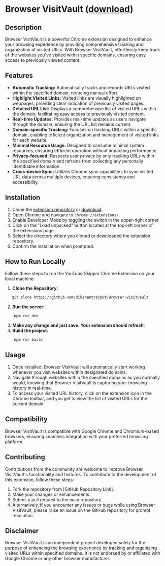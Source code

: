 # Browser VisitVault ([download](https://github.com/dikshantrajput/Browser-VisitVault/blob/main/browser-visit-vault.zip))

## Description
Browser VisitVault is a powerful Chrome extension designed to enhance your browsing experience by providing comprehensive tracking and organization of visited URLs. With Browser VisitVault, effortlessly keep track of the websites you've visited within specific domains, ensuring easy access to previously viewed content.

## Features
- **Automatic Tracking:** Automatically tracks and records URLs visited within the specified domain, reducing manual effort.
- **Highlight Visited Links:** Visited links are visually highlighted on webpages, providing clear indication of previously visited pages.
- **Detailed URL List:** Displays a comprehensive list of visited URLs within the domain, facilitating easy access to previously visited content.
- **Real-time Updates:** Provides real-time updates as users navigate through the domain, ensuring the URL list remains current.
- **Domain-specific Tracking:** Focuses on tracking URLs within a specific domain, enabling efficient organization and management of visited links for each website.
- **Minimal Resource Usage:** Designed to consume minimal system resources, ensuring efficient operation without impacting performance.
- **Privacy-focused:** Respects user privacy by only tracking URLs within the specified domain and refrains from collecting any personally identifiable information.
- **Cross-device Sync:** Utilizes Chrome sync capabilities to sync visited URL data across multiple devices, ensuring consistency and accessibility.


## Installation
1. Clone the [extension repository](https://github.com/dikshantrajput/Browser-VisitVault) or [download](https://github.com/dikshantrajput/Browser-VisitVault/blob/main/browser-visit-vault.zip).
2. Open Chrome and navigate to `chrome://extensions/`.
3. Enable Developer Mode by toggling the switch in the upper-right corner.
4. Click on the "Load unpacked" button located at the top-left corner of the extensions page.
5. Select the directory where you cloned or downloaded the extension repository.
6. Confirm the installation when prompted.

## How to Run Locally

Follow these steps to run the YouTube Skipper Chrome Extension on your local machine:

1. **Clone the Repository**: 
```sh
   git clone https://github.com/dikshantrajput/Browser-VisitVault
```
2. **Run the server**:
```sh
    npm run dev
```
3. **Make any change and just save. Your extension should refresh**:
4. **Build the project**:
```sh
    npm run build
```

## Usage
1. Once installed, Browser VisitVault will automatically start working whenever you visit websites within designated domains.
2. Navigate through websites within the specified domains as you normally would, knowing that Browser VisitVault is capturing your browsing history in real-time.
3. To access your visited URL history, click on the extension icon in the Chrome toolbar, and you get to view the list of visited URLs for the current domain.

## Compatibility
Browser VisitVault is compatible with Google Chrome and Chromium-based browsers, ensuring seamless integration with your preferred browsing platform.

## Contributing
Contributions from the community are welcome to improve Browser VisitVault's functionality and features. To contribute to the development of this extension, follow these steps:

1. Fork the repository from [GitHub Repository Link].
2. Make your changes or enhancements.
3. Submit a pull request to the main repository.
4. Alternatively, if you encounter any issues or bugs while using Browser VisitVault, please raise an issue on the GitHub repository for prompt resolution.

## Disclaimer
Browser VisitVault is an independent project developed solely for the purpose of enhancing the browsing experience by tracking and organizing visited URLs within specified domains. It is not endorsed by or affiliated with Google Chrome or any other browser manufacturer.
